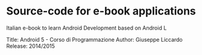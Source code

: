 Source-code for e-book applications
==========

Italian e-book to learn Android Development based on Android L

Title: Android 5 - Corso di Programmazione
Author: Giuseppe Liccardo
Release: 2014/2015
